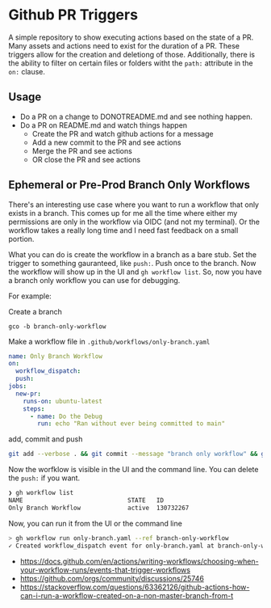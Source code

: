 # Github PR Triggers

A simple repository to show executing actions based on the state of a PR. Many
assets and actions need to exist for the duration of a PR. These triggers allow
for the creation and deletiong of those. Additionally, there is the ability to
filter on certain files or folders witht the `path:` attribute in the `on:`
clause.

## Usage

- Do a PR on a change to DONOTREADME.md and see nothing happen.
- Do a PR on README.md and watch things happen
  - Create the PR and watch github actions for a message
  - Add a new commit to the PR and see actions
  - Merge the PR and see actions
  - OR close the PR and see actions

## Ephemeral or Pre-Prod Branch Only Workflows

There's an interesting use case where you want to run a workflow that only
exists in a branch. This comes up for me all the time where either my
permissions are only in the workflow via OIDC (and not my terminal). Or the
workflow takes a really long time and I need fast feedback on a small portion.

What you can do is create the workflow in a branch as a bare stub. Set the
trigger to something gauranteed, like `push:`. Push once to the branch. Now the
workflow will show up in the UI and `gh workflow list`. So, now you have a
branch only workflow you can use for debugging.

For example:

Create a branch

`gco -b branch-only-workflow`

Make a workflow file in `.github/workflows/only-branch.yaml`

```yaml
name: Only Branch Workflow
on:
  workflow_dispatch:
  push:
jobs:
  new-pr:
    runs-on: ubuntu-latest 
    steps:
      - name: Do the Debug
        run: echo "Ran without ever being committed to main"
```

add, commit and push

```bash
git add --verbose . && git commit --message "branch only workflow" && git push origin "$(git_current_branch)"
```

Now the worfklow is visible in the UI and the command line. You can delete the `push:` if you want.

```bash
❯ gh workflow list
NAME                             STATE   ID       
Only Branch Workflow             active  130732267
```

Now, you can run it from the UI or the command line

```bash
> gh workflow run only-branch.yaml --ref branch-only-workflow
✓ Created workflow_dispatch event for only-branch.yaml at branch-only-workflow
```

- <https://docs.github.com/en/actions/writing-workflows/choosing-when-your-workflow-runs/events-that-trigger-workflows>
- <https://github.com/orgs/community/discussions/25746>
- <https://stackoverflow.com/questions/63362126/github-actions-how-can-i-run-a-workflow-created-on-a-non-master-branch-from-t>
